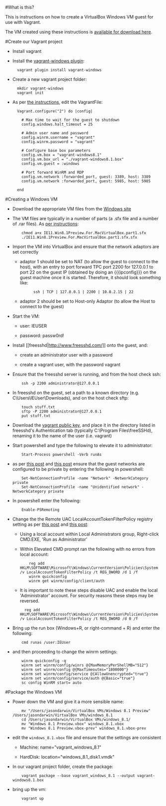 #What is this?

This is instructions on how to create a VirtualBox Windows VM guest for use with Vagrant.

The VM created using these instructions is [available for download here](https://drive.google.com/file/d/0B4d7a4alPxxDZV9NRXQ1NGhIWk0/edit?usp=sharing).

#Create our Vagrant project
* Install vagrant
* Install the [vagrant-windows plugin](https://github.com/WinRb/vagrant-windows):

        vagrant plugin install vagrant-windows

* Create a new vagrant project folder:

        mkdir vagrant-windows
        vagrant init

* As per [the instructions](https://github.com/WinRb/vagrant-windows), edit the VagrantFile:

        Vagrant.configure("2") do |config|

          # Max time to wait for the guest to shutdown
          config.windows.halt_timeout = 25

          # Admin user name and password
          config.winrm.username = "vagrant"
          config.winrm.password = "vagrant"

          # Configure base box parameters
          config.vm.box = "vagrant-windows8.1"
          config.vm.box_url = "./vagrant-windows8.1.box"
          config.vm.guest = :windows

          # Port forward WinRM and RDP
          config.vm.network :forwarded_port, guest: 3389, host: 3389
          config.vm.network :forwarded_port, guest: 5985, host: 5985

        end

#Creating a Windows VM

* Download the appropriate VM files from the [Windows site](http://www.modern.ie/en-us/virtualization-tools)

* The VM files are typically in a number of parts (a .sfx file and a number of .rar files). As [per instructions](https://modernievirt.blob.core.windows.net/vhd/virtualmachine_instructions_2013-07-22.pdf): 

          chmod a+x IE11.Win8.1Preview.For.MacVirtualBox.part1.sfx
          ./IE11.Win8.1Preview.For.MacVirtualBox.part1.sfx.sfx

* Import the VM into VirtualBox and ensure that the network adaptors are set correctly

  * adaptor 1 should be set to NAT (to allow the guest to connect to the host), with an entry to port forward TPC port 2200 for 127.0.0.1 to port 22 on  the guest IP (obtained by doing an {{{ipconfig}}} on the guest machine once it is started. Therefore, it should look something like:

              ssh | TCP | 127.0.0.1 | 2200 | 10.0.2.15 | 22

  * adaptor 2 should be set to Host-only Adaptor (to allow the Host to connect to the guest)

* Start the VM:

  * user: IEUSER

  * password: passw0rd!

* Install [[freesshd|http://www.freesshd.com/]] onto the guest, and:

  * create an administrator user with a password

  * create a vagrant user, with the password vagrant

* Ensure that the freesshd server is running, and from the host check ssh:

          ssh -p 2200 administrator@127.0.0.1

* In freesshd on the guest, set a path to a known directory (e.g. C\Users\IEUser\Downloads), and on the host check sftp:

          touch stuff.txt
          sftp -P 2200 administrator@127.0.0.1
          put stuff.txt

* Download the [vagrant public key](https://github.com/mitchellh/vagrant/tree/master/keys), and place it in the directory listed in freesshd's Authentication tab (typically C:\Program Files\freeSSHd), renaming it to the name of the user (i.e. vagrant)

* Start powershell and type the following to elevate it to administrator:

          Start-Process powershell -Verb runAs

* as per [this post](http://social.technet.microsoft.com/Forums/scriptcenter/en-US/7ebe6048-688d-4c8c-92a9-402cd5e235d1/novice-config-troubleshooting-question?forum=ITCG) and [this post](http://www.minasi.com/newsletters/nws1304.html) ensure that the guest networks are configured to be private by entering the following in powershell: 

          Set-NetConnectionProfile -name "Network" -NetworkCategory private
          Set-NetConnectionProfile -name "Unidentified network" -NetworkCategory private

* In powershell enter the following:

          Enable-PSRemoting

* Change the the Remote UAC LocalAccountTokenFilterPolicy registry setting as per [this post](http://support.microsoft.com/kb/942817) and [this post](http://social.msdn.microsoft.com/Forums/en-US/ad02461a-878c-49a9-bc08-a0199d69b85c/winrm-error-access-denied?forum=wcf):

  * Using a local account within Local Administrators group, Right-click CMD.EXE, 'Run as Administrator'

  * Within Elevated CMD prompt ran the following with no errors from local account:

            reg add HKLM\SOFTWARE\Microsoft\Windows\CurrentVersion\Policies\System /v LocalAccountTokenFilterPolicy /t REG_DWORD /d 1 /f
            winrm quickconfig
            winrm get winrm/config/client/auth

  * It is important to note these steps disable UAC and enable the local 'Administrator' account.  For security reasons these steps may be reversed.

          reg add HKLM\SOFTWARE\Microsoft\Windows\CurrentVersion\Policies\System /v LocalAccountTokenFilterPolicy /t REG_DWORD /d 0 /f

* Bring up the run box (Windows+R, or right-command + R) and enter the following:

          cmd runas /user:IEUser

* and then proceeding to change the winrm settings:

          winrm quickconfig -q
          winrm set winrm/config/winrs @{MaxMemoryPerShellMB="512"}
          winrm set winrm/config @{MaxTimeoutms="1800000"}
          winrm set winrm/config/service @{AllowUnencrypted="true"}
          winrm set winrm/config/service/auth @{Basic="true"}
          sc config WinRM start= auto

#Package the Windows VM

* Power down the VM and give it a more sensible name:

          mv "/Users/jasondarwin/VirtualBox VMs/Windows 8.1 Preview" /Users/jasondarwin/VirtualBox VMs/windows_8.1
          cd /Users/jasondarwin/VirtualBox VMs/windows_8.1/
          mv "Windows 8.1 Preview.vbox" windows_8.1.vbox
          mv "Windows 8.1 Preview.vbox-prev" windows_8.1.vbox-prev

* edit the <code>windows_8.1.vbox</code> file and ensure that the settings are consistent

  * Machine: name="vagrant_windows_8.1"

  * HardDisk: location="windows_8.1_disk1.vmdk"

* In our vagrant project folder, create the package:

          vagrant package --base vagrant_windows_8.1 --output vagrant-windows8.1.box

* bring up the vm:

          vagrant up
